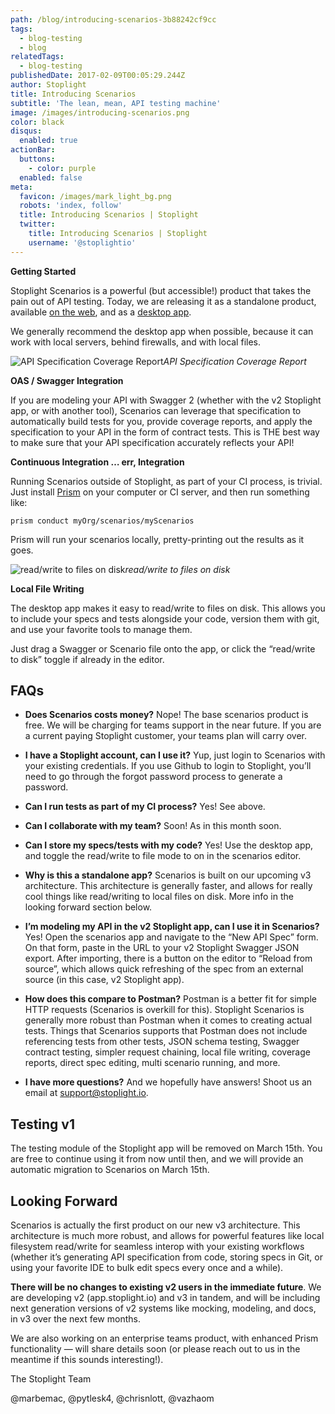 ```yaml
---
path: /blog/introducing-scenarios-3b88242cf9cc
tags:
  - blog-testing
  - blog
relatedTags:
  - blog-testing
publishedDate: 2017-02-09T00:05:29.244Z
author: Stoplight
title: Introducing Scenarios
subtitle: 'The lean, mean, API testing machine'
image: /images/introducing-scenarios.png
color: black
disqus:
  enabled: true
actionBar:
  buttons:
    - color: purple
  enabled: false
meta:
  favicon: /images/mark_light_bg.png
  robots: 'index, follow'
  title: Introducing Scenarios | Stoplight
  twitter:
    title: Introducing Scenarios | Stoplight
    username: '@stoplightio'
---
```


**Getting Started**

Stoplight Scenarios is a powerful (but accessible!) product that takes the pain out of API testing. Today, we are releasing it as a standalone product, available [on the web](/testing), and as a [desktop app](https://download-next.stoplight.io).

We generally recommend the desktop app when possible, because it can work with local servers, behind firewalls, and with local files.

![API Specification Coverage Report](https://cdn-images-1.medium.com/max/4284/1*epCvIcr8745JoqRijKg82A.png)*API Specification Coverage Report*

**OAS / Swagger Integration**

If you are modeling your API with Swagger 2 (whether with the v2 Stoplight app, or with another tool), Scenarios can leverage that specification to automatically build tests for you, provide coverage reports, and apply the specification to your API in the form of contract tests. This is THE best way to make sure that your API specification accurately reflects your API!

**Continuous Integration … err, Integration**

Running Scenarios outside of Stoplight, as part of your CI process, is trivial. Just install [Prism](http://stoplight.io/platform/prism/) on your computer or CI server, and then run something like:

    prism conduct myOrg/scenarios/myScenarios

Prism will run your scenarios locally, pretty-printing out the results as it goes.

![read/write to files on disk](https://cdn-images-1.medium.com/max/2196/1*vvPlg4fKJxPesqva0_EtSA.gif)*read/write to files on disk*

**Local File Writing**

The desktop app makes it easy to read/write to files on disk. This allows you to include your specs and tests alongside your code, version them with git, and use your favorite tools to manage them.

Just drag a Swagger or Scenario file onto the app, or click the “read/write to disk” toggle if already in the editor.

## FAQs

* **Does Scenarios costs money?** Nope! The base scenarios product is free. We will be charging for teams support in the near future. If you are a current paying Stoplight customer, your teams plan will carry over.

* **I have a Stoplight account, can I use it?** Yup, just login to Scenarios with your existing credentials. If you use Github to login to Stoplight, you’ll need to go through the forgot password process to generate a password.

* **Can I run tests as part of my CI process?** Yes! See above.

* **Can I collaborate with my team?** Soon! As in this month soon.

* **Can I store my specs/tests with my code?** Yes! Use the desktop app, and toggle the read/write to file mode to on in the scenarios editor.

* **Why is this a standalone app?** Scenarios is built on our upcoming v3 architecture. This architecture is generally faster, and allows for really cool things like read/writing to local files on disk. More info in the looking forward section below.

* **I’m modeling my API in the v2 Stoplight app, can I use it in Scenarios?** Yes! Open the scenarios app and navigate to the “New API Spec” form. On that form, paste in the URL to your v2 Stoplight Swagger JSON export. After importing, there is a button on the editor to “Reload from source”, which allows quick refreshing of the spec from an external source (in this case, v2 Stoplight app).

* **How does this compare to Postman?** Postman is a better fit for simple HTTP requests (Scenarios is overkill for this). Stoplight Scenarios is generally more robust than Postman when it comes to creating actual tests. Things that Scenarios supports that Postman does not include referencing tests from other tests, JSON schema testing, Swagger contract testing, simpler request chaining, local file writing, coverage reports, direct spec editing, multi scenario running, and more.

* **I have more questions?** And we hopefully have answers! Shoot us an email at support@stoplight.io.

## Testing v1

The testing module of the Stoplight app will be removed on March 15th. You are free to continue using it from now until then, and we will provide an automatic migration to Scenarios on March 15th.

## Looking Forward

Scenarios is actually the first product on our new v3 architecture. This architecture is much more robust, and allows for powerful features like local filesystem read/write for seamless interop with your existing workflows (whether it’s generating API specification from code, storing specs in Git, or using your favorite IDE to bulk edit specs every once and a while).

**There will be no changes to existing v2 users in the immediate future**. We are developing v2 (app.stoplight.io) and v3 in tandem, and will be including next generation versions of v2 systems like mocking, modeling, and docs, in v3 over the next few months.

We are also working on an enterprise teams product, with enhanced Prism functionality — will share details soon (or please reach out to us in the meantime if this sounds interesting!).

The Stoplight Team

@marbemac, @pytlesk4, @chrisnlott, @vazhaom
